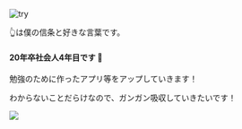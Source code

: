 

<!--
**chobencho/chobencho** is a ✨ _special_ ✨ repository because its `README.md` (this file) appears on your GitHub profile.

Here are some ideas to get you started:

- 🔭 I’m currently working on ...
- 🌱 I’m currently learning ...
- 👯 I’m looking to collaborate on ...
- 🤔 I’m looking for help with ...
- 💬 Ask me about ...
- 📫 How to reach me: ...
- 😄 Pronouns: ...
- ⚡ Fun fact: ...
-->
![try](https://github.com/chobencho/chobencho/assets/119166395/90973268-67f5-45fb-a8fc-b649c8fce059)

👆は僕の信条と好きな言葉です。

#### 20年卒社会人4年目です 👋
勉強のために作ったアプリ等をアップしていきます！

わからないことだらけなので、ガンガン吸収していきたいです！

![](http://github-profile-summary-cards.vercel.app/api/cards/profile-details?username=chobencho&theme=solarized)
